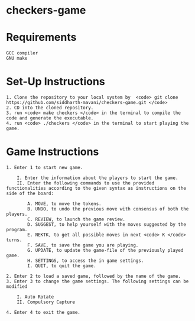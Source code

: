 # checkers-game

# Requirements
    GCC compiler
    GNU make

# Set-Up Instructions 

    1. Clone the repository to your local system by  <code> git clone https://github.com/siddharth-mavani/checkers-game.git </code>
    2. CD into the cloned repository.
    3. run <code> make checkers </code> in the terminal to compile the code and generate the executable.
    4. run <code> ./checkers </code> in the terminal to start playing the game.

# Game Instructions

    1. Enter 1 to start new game. 

        I. Enter the information about the players to start the game.
        II. Enter the following commands to use the provided functionalities according to the given syntax as instructions on the side of the board:
            
            A. MOVE, to move the tokens.
            B. UNDO, to undo the previous move with consensus of both the players.
            C. REVIEW, to launch the game review.
            D. SUGGEST, to help yourself with the moves suggested by the program.
            E. NEKTK, to get all possible moves in next <code> K </code> turns. 
            F. SAVE, to save the game you are playing.
            G. UPDATE, to update the game-file of the previously played game.
            H. SETTINGS, to access the in game settings.
            I. QUIT, to quit the game.

    2. Enter 2 to load a saved game, followed by the name of the game.
    3. Enter 3 to change the game settings. The following settings can be modified

        I. Auto Rotate
        II. Compulsory Capture
        
    4. Enter 4 to exit the game.